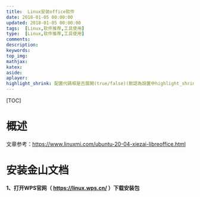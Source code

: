 ```yaml
---
title:  Linux安装office软件
date: 2018-01-05 00:00:00
updated: 2018-01-05 00:00:00
tags:  [Linux,软件推荐,工具使用]
type:  [Linux,软件推荐,工具使用]
comments:
description:
keywords:
top_img:
mathjax:
katex:
aside:
aplayer:
highlight_shrink: 配置代碼框是否展開(true/false)(默認為設置中highlight_shrink的配置)
---
```


[TOC]

# 概述

文章参考：https://www.linuxmi.com/ubuntu-20-04-xiezai-libreoffice.html







# 安装金山文档

**1、打开WPS官网（ https://linux.wps.cn/ ）下载安装包**

